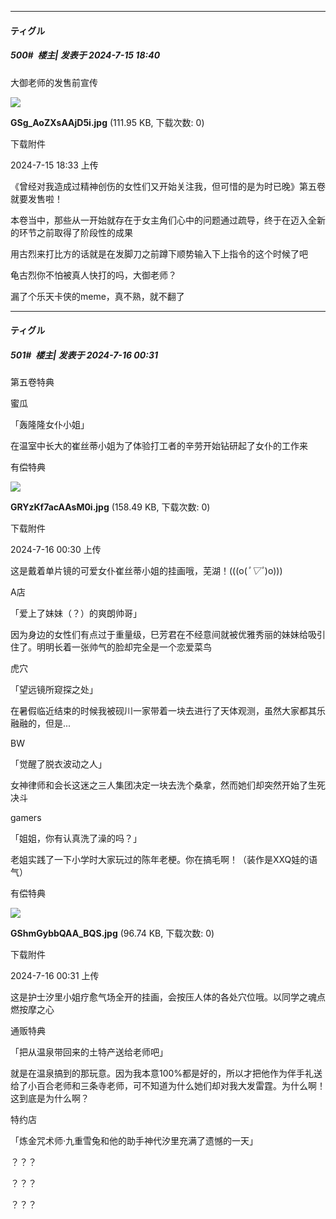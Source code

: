 ﻿
*****

####  ティグル  
##### 500#         楼主| 发表于 2024-7-15 18:40

大御老师的发售前宣传

<img src="https://img.saraba1st.com/forum/202407/15/183302ca1pcgioiafieohh.jpg" referrerpolicy="no-referrer">

<strong>GSg_AoZXsAAjD5i.jpg</strong> (111.95 KB, 下载次数: 0)

下载附件

2024-7-15 18:33 上传

《曾经对我造成过精神创伤的女性们又开始关注我，但可惜的是为时已晚》第五卷就要发售啦！

本卷当中，那些从一开始就存在于女主角们心中的问题通过疏导，终于在迈入全新的环节之前取得了阶段性的成果

用古烈来打比方的话就是在发脚刀之前蹲下顺势输入下上指令的这个时候了吧

龟古烈你不怕被真人快打的吗，大御老师？

漏了个乐天卡侠的meme，真不熟，就不翻了


*****

####  ティグル  
##### 501#         楼主| 发表于 2024-7-16 00:31

第五卷特典

蜜瓜

「轰隆隆女仆小姐」

在温室中长大的崔丝蒂小姐为了体验打工者的辛劳开始钻研起了女仆的工作来

有偿特典

<img src="https://img.saraba1st.com/forum/202407/16/003042h0nuxs0f0mzuhruz.jpg" referrerpolicy="no-referrer">

<strong>GRYzKf7acAAsM0i.jpg</strong> (158.49 KB, 下载次数: 0)

下载附件

2024-7-16 00:30 上传

这是戴着单片镜的可爱女仆崔丝蒂小姐的挂画哦，芜湖！(((o(*ﾟ▽ﾟ*)o)))

A店

「爱上了妹妹（？）的爽朗帅哥」

因为身边的女性们有点过于重量级，巳芳君在不经意间就被优雅秀丽的妹妹给吸引住了。明明长着一张帅气的脸却完全是一个恋爱菜鸟

虎穴

「望远镜所窥探之处」

在暑假临近结束的时候我被砚川一家带着一块去进行了天体观测，虽然大家都其乐融融的，但是...

BW

「觉醒了脱衣波动之人」

女神律师和会长这迷之三人集团决定一块去洗个桑拿，然而她们却突然开始了生死决斗

gamers

「姐姐，你有认真洗了澡的吗？」

老姐实践了一下小学时大家玩过的陈年老梗。你在搞毛啊！（装作是XXQ娃的语气）

有偿特典

<img src="https://img.saraba1st.com/forum/202407/16/003130tegbsmoisgrg6u6r.jpg" referrerpolicy="no-referrer">

<strong>GShmGybbQAA_BQS.jpg</strong> (96.74 KB, 下载次数: 0)

下载附件

2024-7-16 00:31 上传

这是护士汐里小姐疗愈气场全开的挂画，会按压人体的各处穴位哦。以同学之魂点燃按摩之心

通贩特典

「把从温泉带回来的土特产送给老师吧」

就是在温泉搞到的那玩意。因为我本意100%都是好的，所以才把他作为伴手礼送给了小百合老师和三条寺老师，可不知道为什么她们却对我大发雷霆。为什么啊！这到底是为什么啊？

特约店

「炼金咒术师·九重雪兔和他的助手神代汐里充满了遗憾的一天」

？？？

？？？

？？？

